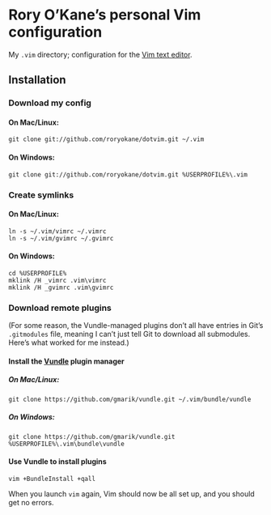 # Rory O’Kane’s personal Vim configuration

My `.vim` directory; configuration for the [Vim text editor](http://en.wikipedia.org/wiki/Vim_%28text_editor%29).

## Installation

### Download my config

#### On Mac/Linux:

	git clone git://github.com/roryokane/dotvim.git ~/.vim

#### On Windows:

	git clone git://github.com/roryokane/dotvim.git %USERPROFILE%\.vim

### Create symlinks

#### On Mac/Linux:

	ln -s ~/.vim/vimrc ~/.vimrc
	ln -s ~/.vim/gvimrc ~/.gvimrc

#### On Windows:

	cd %USERPROFILE%
	mklink /H _vimrc .vim\vimrc
	mklink /H _gvimrc .vim\gvimrc

### Download remote plugins

(For some reason, the Vundle-managed plugins don’t all have entries in Git’s `.gitmodules` file, meaning I can’t just tell Git to download all submodules. Here’s what worked for me instead.)

#### Install the [Vundle](https://github.com/gmarik/vundle) plugin manager

##### On Mac/Linux:

	git clone https://github.com/gmarik/vundle.git ~/.vim/bundle/vundle

##### On Windows:

	git clone https://github.com/gmarik/vundle.git %USERPROFILE%\.vim\bundle\vundle

#### Use Vundle to install plugins

	vim +BundleInstall +qall

When you launch `vim` again, Vim should now be all set up, and you should get no errors.
